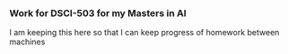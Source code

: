 ### Work for DSCI-503 for my Masters in AI

I am keeping this here so that I can keep progress of homework between machines
